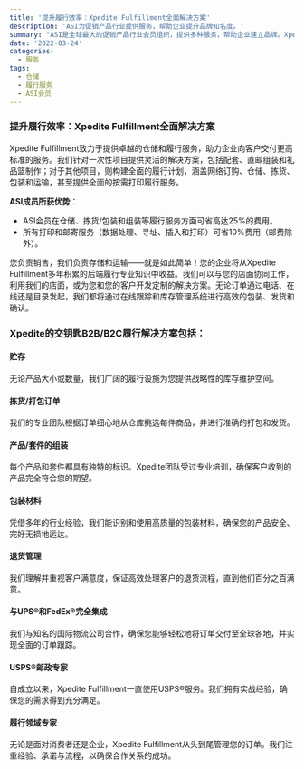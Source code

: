 ```yaml
---
title: '提升履行效率：Xpedite Fulfillment全面解决方案'
description: 'ASI为促销产品行业提供服务，帮助企业提升品牌知名度。'
summary: "ASI是全球最大的促销产品行业会员组织，提供多种服务，帮助企业建立品牌。Xpedite Fulfillment提供卓越的仓储和履行服务，实现从网络订购到交货的全程管理，助力企业提升客户服务水平。"
date: '2022-03-24'
categories:
  - 服务
tags:
  - 仓储
  - 履行服务
  - ASI会员
---
```


### 提升履行效率：Xpedite Fulfillment全面解决方案

Xpedite Fulfillment致力于提供卓越的仓储和履行服务，助力企业向客户交付更高标准的服务。我们针对一次性项目提供灵活的解决方案，包括配套、直邮组装和礼品篮制作；对于其他项目，则构建全面的履行计划，涵盖网络订购、仓储、拣货、包装和运输，甚至提供全面的按需打印履行服务。

**ASI成员所获优势**：

- ASI会员在仓储、拣货/包装和组装等履行服务方面可省高达25%的费用。
- 所有打印和邮寄服务（数据处理、寻址、插入和打印）可省10%费用（邮费除外）。

您负责销售，我们负责存储和运输——就是如此简单！您的企业将从Xpedite Fulfillment多年积累的后端履行专业知识中收益。我们可以与您的店面协同工作，利用我们的店面，或为您和您的客户开发定制的解决方案。无论订单通过电话、在线还是目录发起，我们都将通过在线跟踪和库存管理系统进行高效的包装、发货和确认。

### Xpedite的交钥匙B2B/B2C履行解决方案包括：

#### 贮存
无论产品大小或数量，我们广阔的履行设施为您提供战略性的库存维护空间。

#### 拣货/打包订单
我们的专业团队根据订单细心地从仓库挑选每件商品，并进行准确的打包和发货。

#### 产品/套件的组装
每个产品和套件都具有独特的标识。Xpedite团队受过专业培训，确保客户收到的产品完全符合您的期望。

#### 包装材料
凭借多年的行业经验，我们能识别和使用高质量的包装材料，确保您的产品安全、完好无损地运达。

#### 退货管理
我们理解并重视客户满意度，保证高效处理客户的退货流程，直到他们百分之百满意。

#### 与UPS®和FedEx®完全集成
我们与知名的国际物流公司合作，确保您能够轻松地将订单交付至全球各地，并实现全面的订单跟踪。

#### USPS®邮政专家
自成立以来，Xpedite Fulfillment一直使用USPS®服务。我们拥有实战经验，确保您的需求得到充分满足。

#### 履行领域专家
无论是面对消费者还是企业，Xpedite Fulfillment从头到尾管理您的订单。我们注重经验、承诺与流程，以确保合作关系的成功。